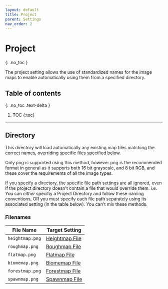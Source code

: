 ```yaml
---
layout: default
title: Project
parent: Settings
nav_order: 2
---
```


# Project
{: .no_toc }

The project setting allows the use of standardized names for the image maps to enable automatically using them from a specified directory.

## Table of contents
{: .no_toc .text-delta }

1. TOC
{:toc}

---
## Directory
This directory will load automatically any existing map files matching the correct names, overriding specific files specified below.  

Only png is supported using this method, however png is the recommended format in general as it supports both 16 bit grayscale, and 8 bit RGB, and these cover the requirements of all the image types.  

If you specify a directory, the specific file path settings are all ignored, even if the project directory doesn't contain a file that would override them. i.e. You can *either* specifiy a Project Directory and follow these naming conventions, OR you must specify each file path separately using its associated setting (in the table below). You can't mix these methods.

### Filenames 
File Name | Target Setting
--- | ---
`heightmap.png` | [Heightmap File](settings/Heightmap#Heightmap-File)
`roughmap.png` | [Roughmap File](settings/Roughmap#Roughmap-File)
`flatmap.png` | [Flatmap File](settings/Flatmap#Flatmap-File)
`biomemap.png` | [Biomemap File](settings/Biomemap#Biomemap-File)
`forestmap.png` | [Forestmap File](settings/Forestmap#Forestmap-File)
`spawnmap.png` | [Spawnmap File](settings/Spawnmap#Spawnmap-File)
